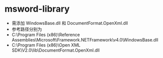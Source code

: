 # msword-library
-	需添加 WindowsBase.dll 和 DocumentFormat.OpenXml.dll
-	参考路径分别为
-	C:\Program Files (x86)\Reference Assemblies\Microsoft\Framework\.NETFramework\v4.0\WindowsBase.dll
-	C:\Program Files (x86)\Open XML SDK\V2.0\lib\DocumentFormat.OpenXml.dll
